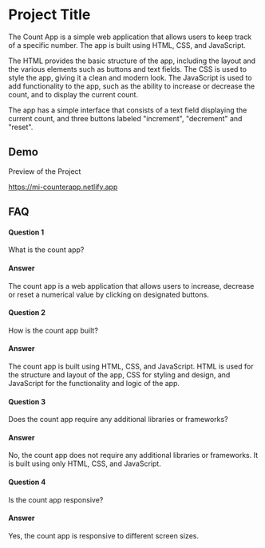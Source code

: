 # Project Title

The Count App is a simple web application that allows users to keep track of a specific number. The app is built using HTML, CSS, and JavaScript.

The HTML provides the basic structure of the app, including the layout and the various elements such as buttons and text fields. The CSS is used to style the app, giving it a clean and modern look. The JavaScript is used to add functionality to the app, such as the ability to increase or decrease the count, and to display the current count.

The app has a simple interface that consists of a text field displaying the current count, and three buttons labeled "increment", "decrement" and "reset".

## Demo

Preview of the Project

https://mi-counterapp.netlify.app

## FAQ

#### Question 1
What is the count app?
#### Answer
The count app is a web application that allows users to increase, decrease or reset a numerical value by clicking on designated buttons.
#### Question 2
How is the count app built?
#### Answer
The count app is built using HTML, CSS, and JavaScript. HTML is used for the structure and layout of the app, CSS for styling and design, and JavaScript for the functionality and logic of the app.
#### Question 3
Does the count app require any additional libraries or frameworks?
#### Answer
No, the count app does not require any additional libraries or frameworks. It is built using only HTML, CSS, and JavaScript.
#### Question 4
Is the count app responsive?
#### Answer
Yes, the count app is responsive to different screen sizes.


